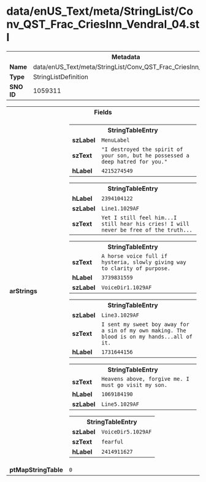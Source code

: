 <h1>data/enUS_Text/meta/StringList/Conv_QST_Frac_CriesInn_Vendral_04.stl</h1><table><tr><th colspan="100%">Metadata</th></tr><tr><td><b>Name</b></td><td>data/enUS_Text/meta/StringList/Conv_QST_Frac_CriesInn_Vendral_04.stl</td></tr><tr><td><b>Type</b></td><td>StringListDefinition</td></tr><tr><td><b>SNO ID</b></td><td>1059311</td></tr></table>

<table><tr><th colspan="100%">Fields</th></tr><tr><td><b>arStrings</b></td><td><table><tr><th colspan="100%">StringTableEntry</th></tr><tr><td><b>szLabel</b></td><td><code>MenuLabel</code></td></tr><tr><td><b>szText</b></td><td><code>"I destroyed the spirit of your son, but he possessed a deep hatred for you."</code></td></tr><tr><td><b>hLabel</b></td><td><code>4215274549</code></td></tr></table>


<table><tr><th colspan="100%">StringTableEntry</th></tr><tr><td><b>hLabel</b></td><td><code>2394104122</code></td></tr><tr><td><b>szLabel</b></td><td><code>Line1.1029AF</code></td></tr><tr><td><b>szText</b></td><td><code>Yet I still feel him...I still hear his cries! I will never be free of the truth...</code></td></tr></table>


<table><tr><th colspan="100%">StringTableEntry</th></tr><tr><td><b>szText</b></td><td><code>A horse voice full if hysteria, slowly giving way to clarity of purpose. </code></td></tr><tr><td><b>hLabel</b></td><td><code>3739831559</code></td></tr><tr><td><b>szLabel</b></td><td><code>VoiceDir1.1029AF</code></td></tr></table>


<table><tr><th colspan="100%">StringTableEntry</th></tr><tr><td><b>szLabel</b></td><td><code>Line3.1029AF</code></td></tr><tr><td><b>szText</b></td><td><code>I sent my sweet boy away for a sin of my own making. The blood is on my hands...all of it.</code></td></tr><tr><td><b>hLabel</b></td><td><code>1731644156</code></td></tr></table>


<table><tr><th colspan="100%">StringTableEntry</th></tr><tr><td><b>szText</b></td><td><code>Heavens above, forgive me. I must go visit my son.</code></td></tr><tr><td><b>hLabel</b></td><td><code>1069184190</code></td></tr><tr><td><b>szLabel</b></td><td><code>Line5.1029AF</code></td></tr></table>


<table><tr><th colspan="100%">StringTableEntry</th></tr><tr><td><b>szLabel</b></td><td><code>VoiceDir5.1029AF</code></td></tr><tr><td><b>szText</b></td><td><code>fearful</code></td></tr><tr><td><b>hLabel</b></td><td><code>2414911627</code></td></tr></table>


</td></tr><tr><td><b>ptMapStringTable</b></td><td><code>0</code></td></tr></table>

